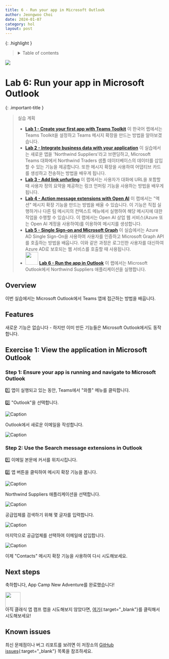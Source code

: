 ```yaml
---
title: 6 - Run your app in Microsoft Outlook
author: Jeongwoo Choi
date: 2024-01-07
category: hol
layout: post
---
```


{: .highlight }
> <details markdown="block">
>   <summary>
>     Table of contents
>   </summary>
>   {: .text-delta }
> - TOC
> {:toc}
> </details>

<img src="../../assets/new-adventure/app-camp-new-adventure-sm.png" />

# Lab 6: Run your app in Microsoft Outlook

{: .important-title }
>  실습 계획 
> 
> * [**Lab 1 - Create your first app with Teams Toolkit**](../01-create-app/) 이 한국어 랩에서는 Teams Toolkit을 설정하고 Teams 메시지 확장을 만드는 방법을 알아보겠습니다.
> * [**Lab 2 - Integrate business data with your application**](../02-integrate-web-service/) 이 실습에서는 새로운 앱을 'Northwind Suppliers'라고 브랜딩하고, Microsoft Teams 대화에서 Northwind Traders 샘플 데이터베이스의 데이터를 삽입할 수 있는 기능을 제공합니다. 또한 메시지 확장을 사용하여 어댑티브 카드를 생성하고 전송하는 방법을 배우게 됩니다.
> * [**Lab 3 - Add link unfurling**](../03-add-link-unfurling/) 이 랩에서는 사용자가 대화에 URL을 포함할 때 사용자 정의 요약을 제공하는 링크 언퍼링 기능을 사용하는 방법을 배우게 됩니다.
> * [**Lab 4 - Action message extensions with Open AI**](../04-add-ai/) 이 랩에서는 "액션" 메시지 확장 기능을 만드는 방법을 배울 수 있습니다. 이 기능은 직접 실행하거나 다른 팀 메시지의 컨텍스트 메뉴에서 실행하여 해당 메시지에 대한 작업을 수행할 수 있습니다. 이 랩에서는 Open AI 상업 웹 서비스(Azure 또는 Open AI 계정을 사용하여)를 이용하여 메시지를 생성합니다.
> * [**Lab 5 - Single Sign-on and Microsoft Graph**](../05-add-sso/) 이 실습에서는 Azure AD Single Sign-On을 사용하여 사용자를 인증하고 Microsoft Graph API를 호출하는 방법을 배웁니다. 이와 같은 과정은 로그인한 사용자를 대신하여 Azure AD로 보호되는 웹 서비스를 호출할 때 사용됩니다.
> * <img src="../../assets/new-adventure/arrow-this-lab.png" style="height: 30pt; margin-bottom: -10pt;" /> [**Lab 6 - Run the app in Outlook**](../06-run-in-outlook/) 이 랩에서는 Microsoft Outlook에서 Northwind Suppliers 애플리케이션을 실행합니다.


## Overview

이번 실습에서는 Microsoft Outlook에서 Teams 앱에 접근하는 방법을 배웁니다.

## Features

새로운 기능은 없습니다 - 하지만 이미 만든 기능들은 Microsoft Outlook에서도 동작합니다.

## Exercise 1: View the application in Microsoft Outlook

### Step 1: Ensure your app is running and navigate to Microsoft Outlook

1️⃣ 앱이 실행되고 있는 동안, Teams에서 "와플" 메뉴를 클릭합니다.

2️⃣ "Outlook"을 선택합니다.

![Caption](../../assets/new-adventure/Lab06-001-Outlook1.png)

Outlook에서 새로운 이메일을 작성합니다.

![Caption](../../assets/new-adventure/Lab06-002-Outlook2.png)

### Step 2: Use the Search message extensions in Outlook

1️⃣ 이메일 본문에 커서를 위치시킵니다.

2️⃣ 앱 버튼을 클릭하여 메시지 확장 기능을 봅니다.

![Caption](../../assets/new-adventure/Lab06-003-Outlook3.png)

Northwind Suppliers 애플리케이션을 선택합니다.

![Caption](../../assets/new-adventure/Lab06-004-Outlook4.png)

공급업체를 검색하기 위해 몇 글자를 입력합니다.

![Caption](../../assets/new-adventure/Lab06-006-Outlook6.png)

마지막으로 공급업체를 선택하여 이메일에 삽입합니다.

![Caption](../../assets/new-adventure/Lab06-007-Outlook7.png)

이제 "Contacts" 메시지 확장 기능을 사용하여 다시 시도해보세요.

## Next steps

축하합니다, App Camp New Adventure를 완료했습니다!

<a href="https://github.com/microsoft/app-camp/aad/A01-begin-app">
<img src="../../assets/new-adventure/arrow-next-step.png" style="height: 36pt; margin-bottom: -14pt;">
</a>

아직 클래식 앱 캠프 랩을 시도해보지 않았다면, [여기](https://github.com/microsoft/app-camp/aad/A01-begin-app){:target="_blank"}를 클릭해서 시도해보세요!

## Known issues

최신 문제점이나 버그 리포트를 보려면 이 저장소의 [GitHub issues](https://github.com/microsoft/app-camp/issues){:target="_blank"} 목록을 참조하세요.
